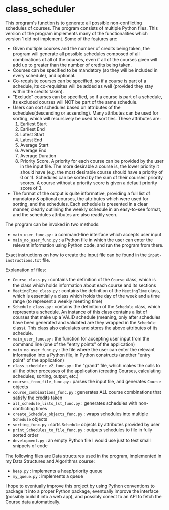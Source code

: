 # class_scheduler

This program's function is to generate all possible non-conflicting schedules of courses. The program consists of multiple Python files. This version of the program implements many of the functionalities which version 1 did not implement. Some of the features are:

* Given multiple courses and the number of credits being taken, the program will generate all possible schedules composed of all combinations of all of the courses, even if all of the courses given will add up to greater than the number of credits being taken. 
* Courses can be specified to be mandatory (so they will be included in every schedule), and optional.
* Co-requisite courses can be specified, so if a course is part of a schedule, its co-requisites will be added as well (provided they stay within the credits taken). 
* "Exclude" courses can be specified, so if a course is part of a schedule, its excluded courses will NOT be part of the same schedule.
* Users can sort schedules based on attributes of the schedules(descending or acsending). Many attributes can be used for sorting, which will recursively be used to sort ties. These attributes are:
	1. Earliest Start
	2. Earliest End
	3. Latest Start
	4. Latest End
	5. Average Start
	6. Average End
	7. Average Duration
	8. Priority Score. A priority for each course can be provided by the user in the input file. The more desirable a course is, the lower priority it should have (e.g. the most desirable course should have a priority of 0 or 1). Schedules can be sorted by the sum of their courses' priority scores. A course without a priority score is given a default priority score of 3.  
* The format of the output is quite informative, providing a full list of mandatory & optional courses, the attributes which were used for sorting, and the schedules. Each schedule is presented in a clear manner, clearly outlining the weekly schedule in an easy-to-see format, and the schedules attributes are also readily seen.

The program can be invoked in two methods:
* `main_user_func.py` : a command-line interface which accepts user input
* `main_no_user_func.py` : a Python file in which the user can enter the relevant information using Python code, and run the program from there. 

Exact instructions on how to create the input file can be found in the `input-instructions.txt` file. 

Explanation of files:

* `Course_class.py` : contains the definition of the `Course` class, which is the class which holds information about each course and its sections
* `MeetingTime_class.py` : contains the definition of the `MeetingTime` class, which is essentially a class which holds the day of the week and a time range (to represent a weekly meeting time)
* `Schedule_class.py` : contains the definition of the `Schedule` class, which represents a schedule. An instance of this class contains a list of courses that make up a VALID schedule (meaning, only after schedules have been generated and validated are they wrapped in the `Schedule` class). This class also calculates and stores the above attributes of its schedule.
* `main_user_func.py` : the function for accepting user input from the command line (one of the "entry points" of the application)
* `main_no_user_func.py` : the file where the user can enter the relevant information into a Python file, in Python constructs (another "entry point" of the application)
* `class_scheduler_v2_func.py` : the "grand" file, which makes the calls to all the other processes of the application (creating Courses, calculating schedules, sorting, output, etc.)
* `courses_from_file_func.py` : parses the input file, and generates `Course` objects
* `course_combinations_func.py` : generates ALL course combinations that satisfy the credits taken
* `all_schedule_lists_lst_func.py` : generates schedules with non-conflicting times
* `create_Schedule_objects_func.py` : wraps schedules into multiple `Schedule` objects
* `sorting_func.py` : sorts `Schedule` objects by attributes provided by user
* `print_Schedules_to_file_func.py` : outputs schedules to file in fully sorted order
* `development.py` : an empty Python file I would use just to test small snippets of code

The following files are Data structures used in the program, implemented in my Data Structures and Algorithms course:
* `heap.py` : implements a heap/priority queue
* `my_queue.py` : implements a queue

I hope to eventually improve this project by using Python conventions to package it into a proper Python package, eventually improve the interface (possibly build it into a web app), and possibly conect to an API to fetch the Course data automatically. 
